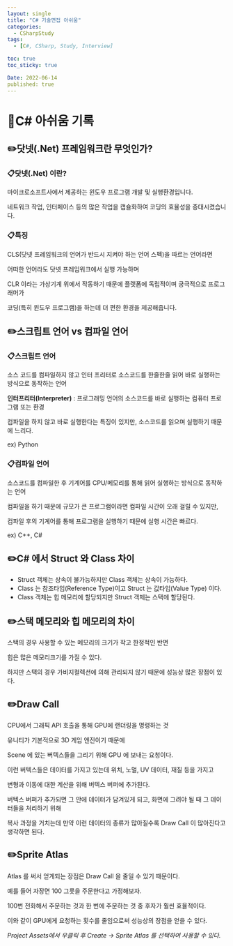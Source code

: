 ```yaml
---
layout: single
title: "C# 기술면접 아쉬움"
categories:
  - CSharpStudy
tags:
  - [C#, CSharp, Study, Interview]

toc: true
toc_sticky: true

Date: 2022-06-14
published: true
---
```


# 📌C\# 아쉬움 기록

## ✏️닷넷(.Net) 프레임워크란 무엇인가?

### 📋닷넷(.Net) 이란?
마이크로소프트사에서 제공하는 윈도우 프로그램 개발 및 실행환경입니다.

네트워크 작업, 인터페이스 등의 많은 작업을 캡슐화하여 코딩의 효율성을 증대시켰습니다.

### 📋특징
CLS(닷넷 프레임워크의 언어가 반드시 지켜야 하는 언어 스펙)을 따르는 언어라면

어떠한 언어라도 닷넷 프레임워크에서 실행 가능하며

CLR 이라는 가상기계 위에서 작동하기 때문에 플랫폼에 독립적이며 궁극적으로 프로그래머가

코딩(특히 윈도우 프로그램)을 하는데 더 편한 환경을 제공해줍니다.

## ✏️스크립트 언어 vs 컴파일 언어

### 📋스크립트 언어
소스 코드를 컴파일하지 않고 인터 프리터로 소스코드를 한줄한줄 읽어 바로 실행하는 방식으로 동작하는 언어

**인터프리터(Interpreter)** : 프로그래밍 언어의 소스코드를 바로 실행하는 컴퓨터 프로그램 또는 환경

컴파일을 하지 않고 바로 실행한다는 특징이 있지만, 소스코드를 읽으며 실행하기 때문에 느리다.

ex) Python

### 📋컴파일 언어
소스코드를 컴파일한 후 기계어를 CPU/메모리를 통해 읽어 실행하는 방식으로 동작하는 언어

컴파일을 하기 때문에 규모가 큰 프로그램이라면 컴파일 시간이 오래 걸릴 수 있지만,

컴파일 후의 기계어를 통해 프로그램을 실행하기 때문에 실행 시간은 빠르다.

ex) C++, C#

## ✏️C# 에서 Struct 와 Class 차이
- Struct 객체는 상속이 불가능하지만 Class 객체는 상속이 가능하다.
- Class 는 참조타입(Reference Type)이고 Struct 는 값타입(Value Type) 이다.
- Class 객체는 힙 메모리에 할당되지만 Struct 객체는 스택에 할당된다.

## ✏️스택 메모리와 힙 메모리의 차이  
스택의 경우 사용할 수 있는 메모리의 크기가 작고 한정적인 반면

힙은 많은 메모리크기를 가질 수 있다.

하지만 스택의 경우 가비지컬렉션에 의해 관리되지 않기 때문에 성능상 많은 장점이 있다.

## ✏️Draw Call
CPU에서 그래픽 API 호출을 통해 GPU에 랜더링을 명령하는 것

유니티가 기본적으로 3D 게임 엔진이기 때문에 

Scene 에 있는 버텍스들을 그리기 위해 GPU 에 보내는 요청이다.

이런 버텍스들은 데이터를 가지고 있는데 위치, 노멀, UV 데이터, 재질 등을 가지고

변형과 이동에 대한 계산을 위해 버텍스 버퍼에 추가된다.

버텍스 버퍼가 추가되면 그 안에 데이터가 담겨있게 되고, 화면에 그려야 될 때 그 데이터들을 처리하기 위해

복사 과정을 거치는데 만약 이런 데이터의 종류가 많아질수록 Draw Call 이 많아진다고 생각하면 된다.

## ✏️Sprite Atlas
Atlas 를 써서 얻게되는 장점은 Draw Call 을 줄일 수 있기 때문이다.

예를 들어 자장면 100 그릇을 주문한다고 가정해보자.

100번 전화해서 주문하는 것과 한 번에 주문하는 것 중 후자가 훨씬 효율적이다.

이와 같이 GPU에게 요청하는 횟수를 줄임으로써 성능상의 장점을 얻을 수 있다.

*Project Assets에서 우클릭 후 Create -> Sprite Atlas 를 선택하여 사용할 수 있다.*

